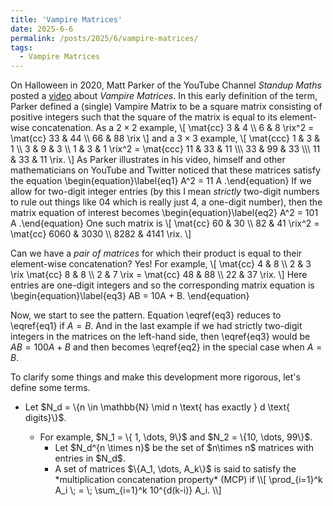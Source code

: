 ```yaml
---
title: 'Vampire Matrices'
date: 2025-6-6
permalink: /posts/2025/6/vampire-matrices/
tags:
  - Vampire Matrices
---
```



On Halloween in 2020, Matt Parker of the YouTube Channel *Standup Maths* posted a [video](https://www.youtube.com/watch?v=9nogAYHmnNw) about *Vampire Matrices*. In this early definition of the term, Parker defined a (single) Vampire Matrix to be a square matrix consisting of positive integers such that the square of the matrix is equal to its element-wise concatenation.
As a $2\times 2$ example,
\\[
\mat{cc}
3 & 4 \\\\ 6 & 8
\rix^2 = 
\mat{cc}
33 & 44 \\\\ 66 & 88
\rix
\\]
and a $3\times 3$ example,
\\[
\mat{ccc}
1 & 3 & 1 \\\\ 3 & 9 & 3 \\\\ 1 & 3 & 1
\rix^2 =
\mat{ccc}
11 & 33 & 11 \\\\\\
33 & 99 & 33 \\\\\\
11 & 33 & 11
\rix.
\\] As Parker illustrates in his video, himself and other mathematicians on YouTube and Twitter noticed that these matrices satisfy the equation
\\begin{equation}\label{eq1}
A^2 = 11 A
.\\end{equation}
If we allow for two-digit integer entries (by this I mean *strictly* two-digit numbers to rule out things like $04$ which is really just $4$, a one-digit number), then the matrix equation of interest becomes
\\begin{equation}\label{eq2}
A^2 = 101 A
.\\end{equation} One such matrix is
\\[
\mat{cc}
60 & 30 \\\\ 82 & 41 \rix^2 = \mat{cc} 6060 & 3030 \\\\ 8282 & 4141 \rix.
\\]

Can we have a *pair of matrices* for which their product is equal to their element-wise concatenation? Yes! For example,
\\[
\mat{cc} 4 & 8 \\\\ 2 & 3 \rix \mat{cc} 8 & 8 \\\\ 2 & 7 \rix = \mat{cc} 48 & 88 \\\\ 22 & 37 \rix.
\\]
Here entries are one-digit integers and so the corresponding matrix equation is
\\begin{equation}\label{eq3}
AB = 10A + B.
\\end{equation}

Now, we start to see the pattern. Equation \eqref{eq3} reduces to \eqref{eq1} if $A=B$. And in the last example if we had strictly two-digit integers in the matrices on the left-hand side, then \eqref{eq3} would be $AB = 100A + B$ and then becomes \eqref{eq2} in the special case when $A=B$.

To clarify some things and make this development more rigorous, let's define some terms.

<ul>
<li>Let $N_d = \{n \in \mathbb{N} \mid n \text{ has exactly } d \text{ digits}\}$.</li>
<ul>
<li> For example, $N_1 = \{ 1, \dots, 9\}$ and $N_2 = \{10, \dots, 99\}$.
<ul>
<li>Let $N_d^{n \times n}$ be the set of $n\times n$ matrices with entries in $N_d$.</li>
<li>A set of matrices $\{A_1, \dots, A_k\}$ is said to satisfy the *multiplication concatenation property* (MCP) if
\\[
\prod_{i=1}^k A_i \; = \; \sum_{i=1}^k 10^{d(k-i)} A_i.
\\]
</ul>